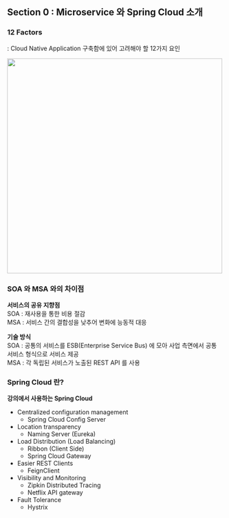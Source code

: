 ## Section 0 : Microservice 와 Spring Cloud 소개

### 12 Factors
: Cloud Native Application 구축함에 있어 고려해야 할 12가지 요인

<img src="1.png" width="500px;">

### SOA 와 MSA 와의 차이점

**서비스의 공유 지향점**</br>
SOA : 재사용을 통한 비용 절감</br>
MSA : 서비스 간의 결합성을 낮추어 변화에 능동적 대응

**기술 방식**</br>
SOA : 공통의 서비스를 ESB(Enterprise Service Bus) 에 모아 사업 측면에서 공통 서비스 형식으로 서비스 제공</br>
MSA : 각 독립된 서비스가 노출된 REST API 를 사용

### Spring Cloud 란?

**강의에서 사용하는 Spring Cloud**

- Centralized configuration management
    - Spring Cloud Config Server
- Location transparency
    - Naming Server (Eureka)
- Load Distribution (Load Balancing)
    - Ribbon (Client Side)
    - Spring Cloud Gateway
- Easier REST Clients
    - FeignClient
- Visibility and Monitoring
    - Zipkin Distributed Tracing
    - Netflix API gateway
- Fault Tolerance
    - Hystrix
